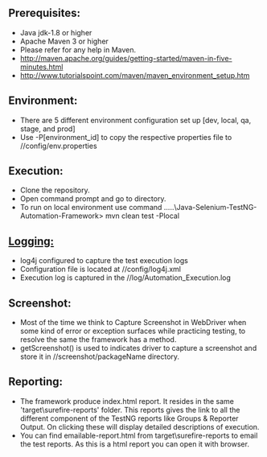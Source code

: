 Prerequisites:
---------------
*	Java jdk-1.8 or higher
*	Apache Maven 3 or higher
*	Please refer for any help in Maven. 
* 	http://maven.apache.org/guides/getting-started/maven-in-five-minutes.html
* 	http://www.tutorialspoint.com/maven/maven_environment_setup.htm

Environment:
---------------
* 	There are 5 different environment configuration set up [dev, local, qa, stage, and prod]
*	Use -P[environment_id] to copy the respective properties file to //config/env.properties 

Execution:
---------------
*	Clone the repository.
*	Open command prompt and go to directory.
*	To run on local environment use command ....\.\Java-Selenium-TestNG-Automation-Framework> mvn clean test -Plocal

<p><a href="https://github.com/shirishk/Java-Selenium-TestNG-Automation-Framework/wiki/Logging"><h2>Logging:</h2></a></p>

*	log4j configured to capture the test execution logs
*	Configuration file is located at //config/log4j.xml
*	Execution log is captured in the //log/Automation_Execution.log

Screenshot:
---------------
*	Most of the time we think to Capture Screenshot in WebDriver when some kind of error or exception surfaces while practicing testing, to resolve the same the framework has a method. 
*	getScreenshot() is used to indicates driver to capture a screenshot and store it in //screenshot/packageName directory.

Reporting:
---------------
*  The framework produce index.html report. It resides in the same 'target\surefire-reports' folder. This reports gives the link to all the different component of the TestNG reports like Groups & Reporter Output. On clicking these will display detailed descriptions of execution.
*  You can find emailable-report.html from target\surefire-reports to email the test reports. As this is a html report you can open it with browser.

